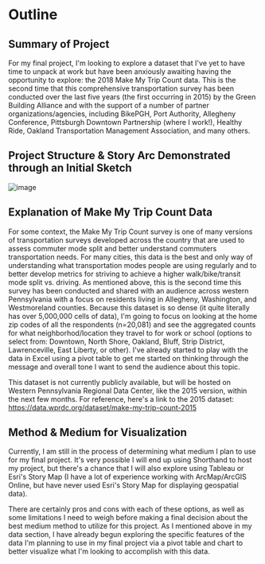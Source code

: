 # Outline
## Summary of Project
For my final project, I'm looking to explore a dataset that I've yet to have time to unpack at work but have been anxiously awaiting having the opportunity to explore: the 2018 Make My Trip Count data. This is the second time that this comprehensive transportation survey has been conducted over the last five years (the first occurring in 2015) by the Green Building Alliance and with the support of a number of partner organizations/agencies, including BikePGH, Port Authority, Allegheny Conference, Pittsburgh Downtown Partnership (where I work!), Healthy Ride, Oakland Transportation Management Association, and many others. 

## Project Structure & Story Arc Demonstrated through an Initial Sketch
![image](https://user-images.githubusercontent.com/52687604/61919914-a34e9e00-af25-11e9-922a-13da76b0a5ab.png)

## Explanation of Make My Trip Count Data
For some context, the Make My Trip Count survey is one of many versions of transportation surveys developed across the country that are used to assess commuter mode split and better understand commuters transportation needs. For many cities, this data is the best and only way of understanding what transportation modes people are using regularly and to better develop metrics for striving to achieve a higher walk/bike/transit mode split vs. driving. As mentioned above, this is the second time this survey has been conducted and shared with an audience across western Pennsylvania with a focus on residents living in Allegheny, Washington, and Westmoreland counties. Because this dataset is so dense (it quite literally has over 5,000,000 cells of data), I'm going to focus on looking at the home zip codes of all the respondents (n=20,081) and see the aggregated counts for what neighborhod/location they travel to for work or school (options to select from: Downtown, North Shore, Oakland, Bluff, Strip District, Lawrenceville, East Liberty, or other). I've already started to play with the data in Excel using a pivot table to get me started on thinking through the message and overall tone I want to send the audience about this topic. 

This dataset is not currently publicly available, but will be hosted on Western Pennsylvania Regional Data Center, like the 2015 version, within the next few months. For reference, here's a link to the 2015 dataset: https://data.wprdc.org/dataset/make-my-trip-count-2015

## Method & Medium for Visualization
Currently, I am still in the process of determining what medium I plan to use for my final project. It's very possible I will end up using Shorthand to host my project, but there's a chance that I will also explore using Tableau or Esri's Story Map (I have a lot of experience working with ArcMap/ArcGIS Online, but have never used Esri's Story Map for displaying geospatial data). 

There are certainly pros and cons with each of these options, as well as some limitations I need to weigh before making a final decision about the best medium method to utilize for this project. As I mentioned above in my data section, I have already begun exploring the specific features of the data I'm planning to use in my final project via a pivot table and chart to better visualize what I'm looking to accomplish with this data. 
